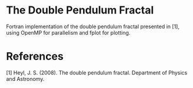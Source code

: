 # The Double Pendulum Fractal
Fortran implementation of the double pendulum fractal presented in [1], using OpenMP for parallelism and fplot for plotting.

# References
[1] Heyl, J. S. (2008). The double pendulum fractal. Department of Physics and Astronomy.